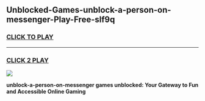 
## Unblocked-Games-unblock-a-person-on-messenger-Play-Free-slf9q
<h3>
<a href="https://premium76.site?title=unblock-a-person-on-messenger&ref=21A">CLICK TO PLAY</a></h3>
<hr>

<h3>
<a href="https://premium76.site?title=unblock-a-person-on-messenger&ref=21A">CLICK 2 PLAY</a>
  
</h3>

<a href="https://premium76.site?title=unblock-a-person-on-messenger&ref=21A"><img src="https://clearcache.store/games.png"></a>


**unblock-a-person-on-messenger games unblocked: Your Gateway to Fun and Accessible Online Gaming**
